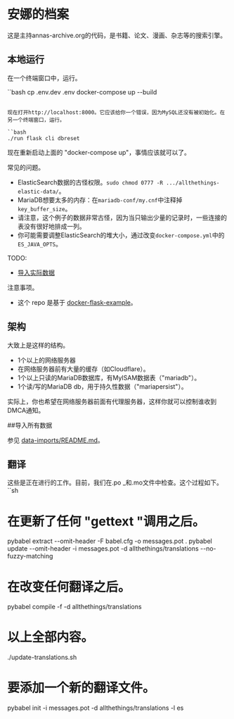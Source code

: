# 安娜的档案

这是主持annas-archive.org的代码，是书籍、论文、漫画、杂志等的搜索引擎。

## 本地运行

在一个终端窗口中，运行。

``bash
cp .env.dev .env
docker-compose up --build
```

现在打开http://localhost:8000。它应该给你一个错误，因为MySQL还没有被初始化。在另一个终端窗口，运行。

``bash
./run flask cli dbreset
```

现在重新启动上面的 "docker-compose up"，事情应该就可以了。

常见的问题。
* ElasticSearch数据的古怪权限。`sudo chmod 0777 -R .../allthethings-elastic-data/`。
* MariaDB想要太多的内存：在`mariadb-conf/my.cnf`中注释掉`key_buffer_size`。
* 请注意，这个例子的数据非常古怪，因为当只输出少量的记录时，一些连接的表没有很好地排成一列。
* 你可能需要调整ElasticSearch的堆大小，通过改变`docker-compose.yml`中的`ES_JAVA_OPTS`。

TODO:
* [导入实际数据](https://annas-software.org/AnnaArchivist/annas-archive/-/issues/4)

注意事项。
* 这个 repo 是基于 [docker-flask-example](https://github.com/nickjj/docker-flask-example)。

## 架构

大致上是这样的结构。
* 1个以上的网络服务器
* 在网络服务器前有大量的缓存（如Cloudflare）。
* 1个以上只读的MariaDB数据库，有MyISAM数据表（"mariadb"）。
* 1个读/写的MariaDB db，用于持久性数据（"mariapersist"）。

实际上，你也希望在网络服务器前面有代理服务器，这样你就可以控制谁收到DMCA通知。

##导入所有数据

参见 [data-imports/README.md](数据-imports/README.md)。

## 翻译

这些是正在进行的工作。目前，我们在.po _和.mo文件中检查。这个过程如下。
``sh
# 在更新了任何 "gettext "调用之后。
pybabel extract --omit-header -F babel.cfg -o messages.pot .
pybabel update --omit-header -i messages.pot -d allthethings/translations --no-fuzzy-matching

# 在改变任何翻译之后。
pybabel compile -f -d allthethings/translations

# 以上全部内容。
./update-translations.sh

# 要添加一个新的翻译文件。
pybabel init -i messages.pot -d allthethings/translations -l es
```

